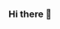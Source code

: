 ### Hi there 👋

<!--
**acooney613/acooney613** is a ✨ _special_ ✨ repository because its `README.md` (this file) appears on your GitHub profile.

Here are some ideas to get you started:

- 🔭 I’m currently working on finishing my bachelors degree in statistics
- 🌱 I’m currently learning about data science processes and algorithms in python
- 😄 Pronouns: he/him
- ⚡ Fun fact: I really enjoy playing and watching most sports
-->
